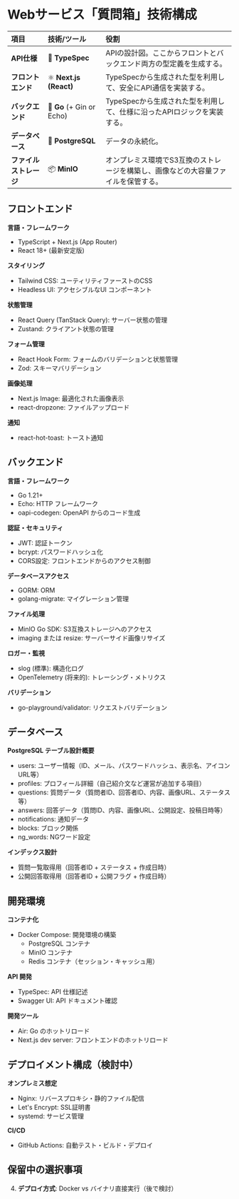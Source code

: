# Webサービス「質問箱」技術構成

| 項目 | 技術/ツール | 役割 |
| :--- | :--- | :--- |
| **API仕様** | 📜 **TypeSpec** | APIの設計図。ここからフロントとバックエンド両方の型定義を生成する。 |
| **フロントエンド** | ⚛️ **Next.js (React)** | TypeSpecから生成された型を利用して、安全にAPI通信を実装する。 |
| **バックエンド** | 🐹 **Go** (+ Gin or Echo) | TypeSpecから生成された型を利用して、仕様に沿ったAPIロジックを実装する。 |
| **データベース** | 🐘 **PostgreSQL** | データの永続化。 |
| **ファイルストレージ** | 📦 **MinIO** | オンプレミス環境でS3互換のストレージを構築し、画像などの大容量ファイルを保管する。 |


## フロントエンド
**言語・フレームワーク**
- TypeScript + Next.js (App Router)
- React 18+ (最新安定版)

**スタイリング**
- Tailwind CSS: ユーティリティファーストのCSS
- Headless UI: アクセシブルなUI コンポーネント

**状態管理**
- React Query (TanStack Query): サーバー状態の管理
- Zustand: クライアント状態の管理

**フォーム管理**
- React Hook Form: フォームのバリデーションと状態管理
- Zod: スキーマバリデーション

**画像処理**
- Next.js Image: 最適化された画像表示
- react-dropzone: ファイルアップロード

**通知**
- react-hot-toast: トースト通知

## バックエンド
**言語・フレームワーク**
- Go 1.21+
- Echo: HTTP フレームワーク
- oapi-codegen: OpenAPI からのコード生成

**認証・セキュリティ**
- JWT: 認証トークン
- bcrypt: パスワードハッシュ化
- CORS設定: フロントエンドからのアクセス制御

**データベースアクセス**
- GORM: ORM
- golang-migrate: マイグレーション管理

**ファイル処理**
- MinIO Go SDK: S3互換ストレージへのアクセス
- imaging または resize: サーバーサイド画像リサイズ

**ロガー・監視**
- slog (標準): 構造化ログ
- OpenTelemetry (将来的): トレーシング・メトリクス

**バリデーション**
- go-playground/validator: リクエストバリデーション

## データベース
**PostgreSQL テーブル設計概要**
- users: ユーザー情報（ID、メール、パスワードハッシュ、表示名、アイコンURL等）
- profiles: プロフィール詳細（自己紹介文など運営が追加する項目）
- questions: 質問データ（質問者ID、回答者ID、内容、画像URL、ステータス等）
- answers: 回答データ（質問ID、内容、画像URL、公開設定、投稿日時等）
- notifications: 通知データ
- blocks: ブロック関係
- ng_words: NGワード設定

**インデックス設計**
- 質問一覧取得用（回答者ID + ステータス + 作成日時）
- 公開回答取得用（回答者ID + 公開フラグ + 作成日時）

## 開発環境
**コンテナ化**
- Docker Compose: 開発環境の構築
  - PostgreSQL コンテナ
  - MinIO コンテナ
  - Redis コンテナ（セッション・キャッシュ用）

**API 開発**
- TypeSpec: API 仕様記述
- Swagger UI: API ドキュメント確認

**開発ツール**
- Air: Go のホットリロード
- Next.js dev server: フロントエンドのホットリロード

## デプロイメント構成（検討中）
**オンプレミス想定**
- Nginx: リバースプロキシ・静的ファイル配信
- Let's Encrypt: SSL証明書
- systemd: サービス管理

**CI/CD**
- GitHub Actions: 自動テスト・ビルド・デプロイ

## 保留中の選択事項
4. **デプロイ方式**: Docker vs バイナリ直接実行（後で検討）